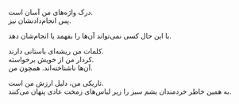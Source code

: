 درک واژه‌های من آسان است.  
پس انجام‌دادنشان نیز.

با این حال کسی نمی‌تواند آن‌ها را بفهمد یا انجام‌شان دهد.

کلمات من ریشه‌ای باستانی دارند.  
کردار من از خویش برخواسته.  
آن‌ها ناشناخته‌اند. همچون من.

تاریکی من، دلیل ارزش من است.  
به همین خاطر خردمندان یشم سبز را زیر لباس‌های زمخت عادی پنهان می‌کنند.
